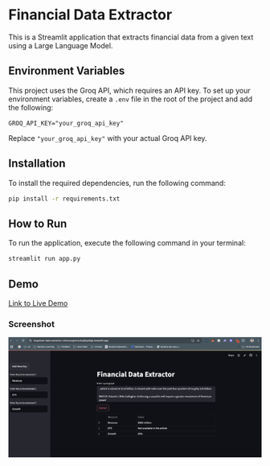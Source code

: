 # Financial Data Extractor

This is a Streamlit application that extracts financial data from a given text using a Large Language Model.

## Environment Variables

This project uses the Groq API, which requires an API key. To set up your environment variables, create a `.env` file in the root of the project and add the following:

```
GROQ_API_KEY="your_groq_api_key"
```

Replace `"your_groq_api_key"` with your actual Groq API key.

## Installation

To install the required dependencies, run the following command:

```bash
pip install -r requirements.txt
```

## How to Run

To run the application, execute the following command in your terminal:

```bash
streamlit run app.py
```

## Demo

<a href="https://langchain-data-extractor-c3wcsusgmnsz4yq9ypddgi.streamlit.app/" target="_blank">Link to Live Demo</a>

### Screenshot

![Screenshot of the application](image.png)
